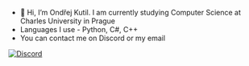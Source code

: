 - 👋 Hi, I’m Ondřej Kutil. I am currently studying Computer Science at Charles University in Prague
- Languages I use - Python, C#, C++
- You can contact me on Discord or my email

[![Discord](https://img.shields.io/badge/DISCORD-%237289DA.svg?logo=discord&logoColor=white&style=for-the-badge)](https://discordapp.com/users/551050009626542102)
